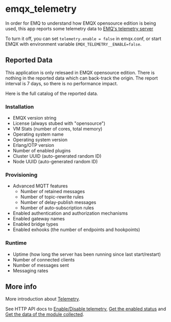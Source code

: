 # emqx_telemetry

In order for EMQ to understand how EMQX opensource edition is being used,
this app reports some telemetry data to [EMQ's telemetry server](https://telemetry.emqx.io/api/telemetry)

To turn it off, you can set `telemetry.enable = false` in emqx.conf,
or start EMQX with environment variable `EMQX_TELEMETRY__ENABLE=false`.

## Reported Data

This application is only relesaed in EMQX opensource edition.
There is nothing in the reported data which can back-track the origin.
The report interval is 7 days, so there is no performance impact.

Here is the full catalog of the reported data.

### Installation

- EMQX version string
- License (always stubed with "opensource")
- VM Stats (number of cores, total memory)
- Operating system name
- Operating system version
- Erlang/OTP version
- Number of enabled plugins
- Cluster UUID (auto-generated random ID)
- Node UUID (auto-generated random ID)

### Provisioning

- Advanced MQTT features
  - Number of retained messages
  - Number of topic-rewrite rules
  - Number of delay-publish messages
  - Number of auto-subscription rules
- Enabled authentication and authorization mechanisms
- Enabled gateway names
- Enabled bridge types
- Enabled exhooks (the number of endpoints and hookpoints)

### Runtime

- Uptime (how long the server has been running since last start/restart)
- Number of connected clients
- Number of messages sent
- Messaging rates


## More info

More introduction about [Telemetry](https://www.emqx.io/docs/en/v5.0/telemetry/telemetry.html#telemetry).

See HTTP API docs to [Enable/Disable telemetry](https://www.emqx.io/docs/en/v5.0/admin/api-docs.html#tag/Telemetry/paths/~1telemetry~1status/put),
[Get the enabled status](https://www.emqx.io/docs/en/v5.0/admin/api-docs.html#tag/Telemetry/paths/~1telemetry~1status/get)
and [Get the data of the module collected](https://www.emqx.io/docs/en/v5.0/admin/api-docs.html#tag/Telemetry/paths/~1telemetry~1data/get).
